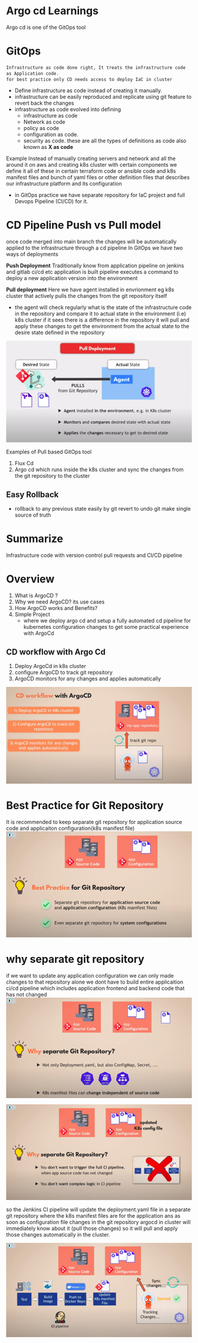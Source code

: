 # Argo cd Learnings
Argo cd is one of the GitOps tool



# GitOps

    Infrastructure as code done right, It treats the infrastructure code as Application code. 
    for best practice only CD needs access to deploy IaC in cluster
 * Define infrastructure as code instead of creating it manually.
 * infrastructure can be easily reproduced and replicate using git feature to revert back the changes 
 * infrastructure as code evolved  into defining 
   - infrastructure as code
   - Network as code
   - policy as code
   - configuration as code.
   - security as code.
 these are all the types of definitions as code also known as **X as code**

Example 
Instead of manually creating servers and network and all the around it on aws and 
creating k8s cluster with certain components we define it all of these in certain terraform code
or ansible code and k8s manifest files and bunch of yaml files or other definition files 
that describes our infrastructure platform and its configuration

- in GitOps practice we have separate repository for IaC project and full Devops Pipeline (CI/CD) for it.


# CD Pipeline Push vs Pull model
once code merged into main branch the changes will be automatically applied to the infrastructure through a cd pipeline
In GitOps we have two ways of deployments

**Push Deployment**
Traditionally know from application pipeline on jenkins and gitlab ci/cd etc
application is built pipeline executes a command to deploy a new application version into the environment

**Pull deployment**
Here we have agent installed in envrionment eg k8s cluster that actively pulls the changes from the git repository itself
- the agent will check regularly what is the state of the infrastructure code in the repository and compare it to actual 
state in the environment (i.e) k8s cluster if it sees there is a difference in the repository it will pull and apply these changes
to get the environment from the actual state to the desire state defined in the repository

![pull-deployment](/screenshots/pull-deployment.png)

Examples of Pull based GitOps tool
1. Flux Cd
2. Argo cd
which runs inside the k8s cluster and sync the changes from the git repository to the cluster

## Easy Rollback
- rollback to any previous state easily by git revert to undo
git make single source of truth


# Summarize
Infrastructure code with version control pull requests and CI/CD pipeline
# Overview
1. What is ArgoCD ?
2. Why we need ArgoCD? its use cases
3. How ArgoCD works and Benefits?
5. Simple Project 
    * where we deploy argo cd and setup a fully automated cd pipeline for kubernetes
     configuration changes to get some practical experience with ArgoCd


## CD workflow with Argo Cd
1. Deploy ArgoCd in k8s cluster
2. configure ArgoCD to track git repository
3. ArgoCD monitors for any changes and applies automatically


![cd-workflow](/screenshots/cd-workflow.png)

# Best Practice for Git Repository
It is recommended to keep separate git repository for application source code and applicaiton configuration(k8s manifest file)
![best-practice-for-git-repo](/screenshots/best-practice-for-git-repo.png)

# why separate git repository
if we want to update any application configuration we can only made changes to that repository alone we dont
have to build entire applicaition ci/cd pipeline which includes application frontend and backend code that has not changed
![separate-git-repo](/screenshots/separate-git-repo.png)

![separate-git-repo-1](/screenshots/separate-git-repo-1.png)

so the Jenkins CI pipeline will update the deployment.yaml file in a separate git repository where the k8s manifest files are for the application
ans as soon as configuration file changes in the git repository argocd in cluster will immediately know about it (pull those changes)
so it will pull and apply those changes automatically in the cluster.

![argo-cd flow](/screenshots/argocd-flow.png)